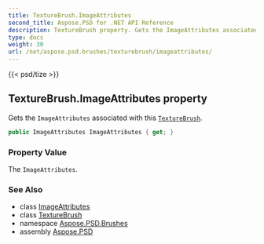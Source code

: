 ```yaml
---
title: TextureBrush.ImageAttributes
second_title: Aspose.PSD for .NET API Reference
description: TextureBrush property. Gets the ImageAttributes associated with this TextureBrush
type: docs
weight: 30
url: /net/aspose.psd.brushes/texturebrush/imageattributes/
---
```

{{< psd/tize >}}
## TextureBrush.ImageAttributes property

Gets the `ImageAttributes` associated with this [`TextureBrush`](../).

```csharp
public ImageAttributes ImageAttributes { get; }
```

### Property Value

The `ImageAttributes`.

### See Also

* class [ImageAttributes](../../../aspose.psd/imageattributes/)
* class [TextureBrush](../)
* namespace [Aspose.PSD.Brushes](../../../aspose.psd.brushes/)
* assembly [Aspose.PSD](../../../)


